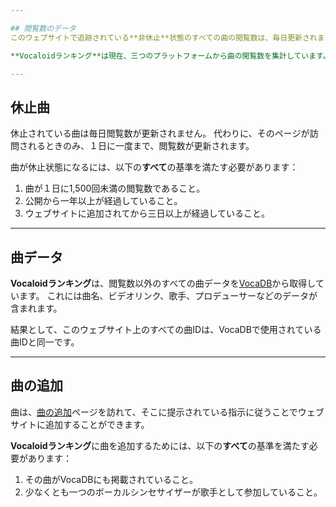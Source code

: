 ```yaml
---

## 閲覧数のデータ
このウェブサイトで追跡されている**非休止**状態のすべての曲の閲覧数は、毎日更新されます。

**Vocaloidランキング**は現在、三つのプラットフォームから曲の閲覧数を集計しています。そのプラットフォームとは[YouTube](https://www.youtube.com)、[ニコニコ動画](https://www.nicovideo.jp/)、そして[bilibili](https://www.bilibili.tv)です。全ての曲の閲覧数はこれらのプラットフォームが提供する公式APIを通じて取得されています。

---
```


## 休止曲
休止されている曲は毎日閲覧数が更新されません。
代わりに、そのページが訪問されるときのみ、１日に一度まで、閲覧数が更新されます。

曲が休止状態になるには、以下の**すべて**の基準を満たす必要があります：

1. 曲が１日に1,500回未満の閲覧数であること。
2. 公開から一年以上が経過していること。
3. ウェブサイトに追加されてから三日以上が経過していること。

---

## 曲データ
**Vocaloidランキング**は、閲覧数以外のすべての曲データを[VocaDB](https://vocadb.net/)から取得しています。
これには曲名、ビデオリンク、歌手、プロデューサーなどのデータが含まれます。

結果として、このウェブサイト上のすべての曲IDは、VocaDBで使用されている曲IDと同一です。

---

## 曲の追加
曲は、[曲の追加](./song/add)ページを訪れて、そこに提示されている指示に従うことでウェブサイトに追加することができます。

**Vocaloidランキング**に曲を追加するためには、以下の**すべて**の基準を満たす必要があります：

1. その曲がVocaDBにも掲載されていること。
2. 少なくとも一つのボーカルシンセサイザーが歌手として参加していること。